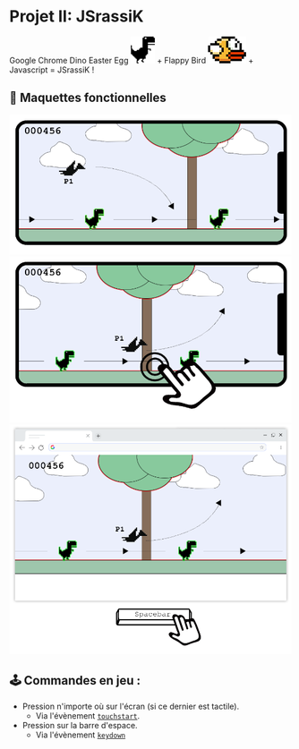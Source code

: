 # Projet II: JSrassiK

Google Chrome Dino Easter Egg  ![](./mockup/dino.png) + Flappy Bird ![](./mockup/flapybird.png) + Javascript = JSrassiK !

## 📐 Maquettes fonctionnelles

![](./mockup/mobile1.png)
![](./mockup/mobile2.png)
![](./mockup/desktop1.png)

## 🕹️ Commandes en jeu :

* Pression n'importe où sur l'écran (si ce dernier est tactile).
  * Via l'évènement [`touchstart`](https://developer.mozilla.org/fr/docs/Web/Guide/DOM/Events/Touch_events).
* Pression sur la barre d'espace.
  * Via l'évènement [`keydown`](https://developer.mozilla.org/fr/docs/Web/API/KeyboardEvent) 

